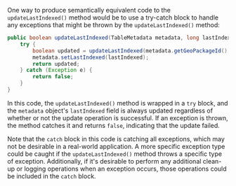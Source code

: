 One way to produce semantically equivalent code to the `updateLastIndexed()` method would be to use a try-catch block to handle any exceptions that might be thrown by the `updateLastIndexed()` method:

``` java
public boolean updateLastIndexed(TableMetadata metadata, long lastIndexed) {
    try {
        boolean updated = updateLastIndexed(metadata.getGeoPackageId(), metadata.getTableName(), lastIndexed);
        metadata.setLastIndexed(lastIndexed);
        return updated;
    } catch (Exception e) {
        return false;
    }
}
```

In this code, the `updateLastIndexed()` method is wrapped in a `try` block, and the `metadata` object's `lastIndexed` field is always updated regardless of whether or not the update operation is successful. If an exception is thrown, the method catches it and returns `false`, indicating that the update failed.

Note that the `catch` block in this code is catching all exceptions, which may not be desirable in a real-world application. A more specific exception type could be caught if the `updateLastIndexed()` method throws a specific type of exception. Additionally, if it's desirable to perform any additional clean-up or logging operations when an exception occurs, those operations could be included in the `catch` block.